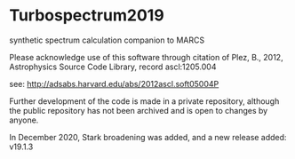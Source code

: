 # Turbospectrum2019
synthetic spectrum calculation companion to MARCS

Please acknowledge use of this software through citation of 
Plez, B., 2012, Astrophysics Source Code Library, record ascl:1205.004

see: http://adsabs.harvard.edu/abs/2012ascl.soft05004P

Further development of the code is made in a private repository, although the public repository has not been archived and is open to changes by anyone.

In December 2020, Stark broadening was added, and a new release added: v19.1.3
